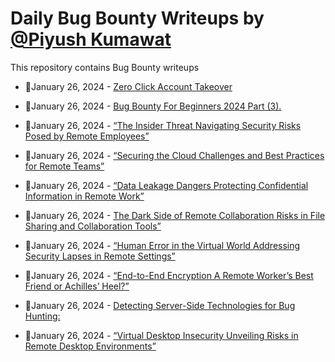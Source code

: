 # Daily Bug Bounty Writeups by [@Piyush Kumawat](https://twitter.com/piyush_supiy) 
This repository contains Bug Bounty writeups

<!-- BLOG-POST-LIST:START -->
 - 💯January 26, 2024 - [Zero Click Account Takeover](https://medium.com/@bhavin87859/zero-click-account-takeover-404bb73121c9?source=rss------bug_bounty-5) 

 - 💯January 26, 2024 - [Bug Bounty For Beginners 2024 Part &lpar;3&rpar;.](https://medium.com/@lukwagoasuman236/bug-bounty-for-beginners-2024-part-3-3f8a70f8652e?source=rss------bug_bounty-5) 

 - 💯January 26, 2024 - [“The Insider Threat Navigating Security Risks Posed by Remote Employees”](https://medium.com/@Land2Cyber/the-insider-threat-navigating-security-risks-posed-by-remote-employees-5806b164f6a0?source=rss------bug_bounty-5) 

 - 💯January 26, 2024 - [“Securing the Cloud Challenges and Best Practices for Remote Teams”](https://medium.com/@Land2Cyber/securing-the-cloud-challenges-and-best-practices-for-remote-teams-0f4df31036ff?source=rss------bug_bounty-5) 

 - 💯January 26, 2024 - [“Data Leakage Dangers Protecting Confidential Information in Remote Work”](https://medium.com/@Land2Cyber/data-leakage-dangers-protecting-confidential-information-in-remote-work-01ecc0817912?source=rss------bug_bounty-5) 

 - 💯January 26, 2024 - [The Dark Side of Remote Collaboration Risks in File Sharing and Collaboration Tools”](https://medium.com/@Land2Cyber/the-dark-side-of-remote-collaboration-risks-in-file-sharing-and-collaboration-tools-fc76ad599061?source=rss------bug_bounty-5) 

 - 💯January 26, 2024 - [“Human Error in the Virtual World Addressing Security Lapses in Remote Settings”](https://medium.com/@Land2Cyber/human-error-in-the-virtual-world-addressing-security-lapses-in-remote-settings-bf8962b4a3b9?source=rss------bug_bounty-5) 

 - 💯January 26, 2024 - [“End-to-End Encryption A Remote Worker’s Best Friend or Achilles’ Heel?”](https://medium.com/@Land2Cyber/end-to-end-encryption-a-remote-workers-best-friend-or-achilles-heel-5429458c4eab?source=rss------bug_bounty-5) 

 - 💯January 26, 2024 - [Detecting Server-Side Technologies for Bug Hunting:](https://medium.com/@aayushdhakal005/detecting-server-side-technologies-for-bug-hunting-9f894bd87da2?source=rss------bug_bounty-5) 

 - 💯January 26, 2024 - [“Virtual Desktop Insecurity Unveiling Risks in Remote Desktop Environments”](https://medium.com/@Land2Cyber/virtual-desktop-insecurity-unveiling-risks-in-remote-desktop-environments-2776b2d8acfe?source=rss------bug_bounty-5) 
<!-- BLOG-POST-LIST:END -->
